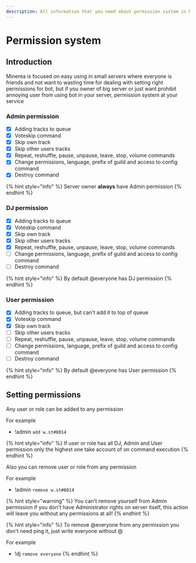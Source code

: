 ```yaml
---
description: All information that you need about permission system in Minerea
---
```


# Permission system

## Introduction

Minerea is focused on easy using in small servers where everyone is friends and not want to wasting time for dealing with setting right permissions for bot, but if you owner of big server or just want prohibit annoying user from using bot in your server, permission system at your service

### Admin permission

* [x] Adding tracks to queue
* [x] Voteskip command
* [x] Skip own track
* [x] Skip other users tracks
* [x] Repeat, reshuffle, pause, unpause, leave, stop, volume commands
* [x] Change permissions, language, prefix of guild and access to config command
* [x] Destroy command

{% hint style="info" %}
Server owner **always** have Admin permission
{% endhint %}

### DJ permission

* [x] Adding tracks to queue
* [x] Voteskip command
* [x] Skip own track
* [x] Skip other users tracks
* [x] Repeat, reshuffle, pause, unpause, leave, stop, volume commands
* [ ] Change permissions, language, prefix of guild and access to config command
* [ ] Destroy command

{% hint style="info" %}
By default @everyone has DJ permission
{% endhint %}

### User permission

* [x] Adding tracks to queue, but can't add it to top of queue
* [x] Voteskip command
* [x] Skip own track
* [ ] Skip other users tracks
* [ ] Repeat, reshuffle, pause, unpause, leave, stop, volume commands
* [ ] Change permissions, language, prefix of guild and access to config command
* [ ] Destroy command

{% hint style="info" %}
By default @everyone has User permission
{% endhint %}

## Setting permissions

Any user or role can be added to any permission

For example

* !admin `add w.st#8014`

{% hint style="info" %}
If user or role has all DJ, Admin and User permission only the highest one take account of on command execution
{% endhint %}

Also you can remove user or role from any permission

For example

* !admin `remove w.st#8014`

{% hint style="warning" %}
You can't remove yourself from Admin permission if you don't have Administrator rights on server itself, this action will leave you without any permissions at all!
{% endhint %}

{% hint style="info" %}
To remove @everyone from any permission you don't need ping it, just write everyone without @

  
For example 

* !dj `remove everyone`
{% endhint %}

